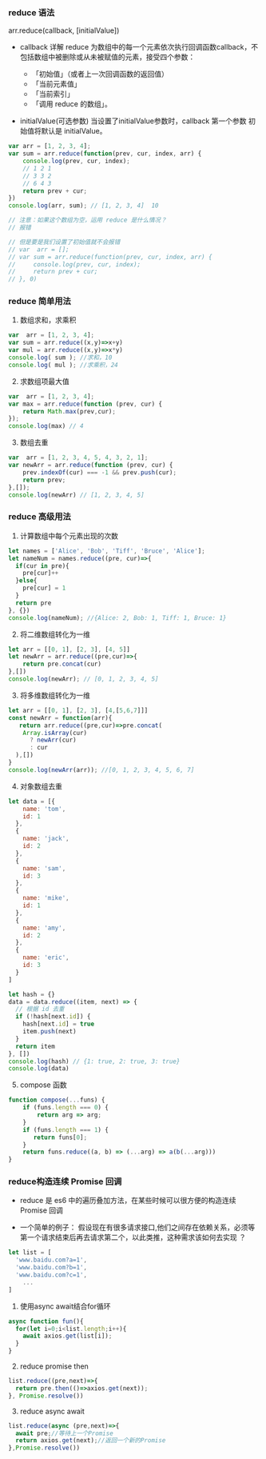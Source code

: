 ### reduce 语法
arr.reduce(callback, [initialValue])

- callback 详解
  reduce 为数组中的每一个元素依次执行回调函数callback，不包括数组中被删除或从未被赋值的元素，接受四个参数：
  - 「初始值」（或者上一次回调函数的返回值）
  - 「当前元素值」
  - 「当前索引」
  - 「调用 reduce 的数组」。

- initialValue(可选参数)
  当设置了initialValue参数时，callback 第一个参数 初始值将默认是 initialValue。

```js
var arr = [1, 2, 3, 4];
var sum = arr.reduce(function(prev, cur, index, arr) {
    console.log(prev, cur, index);
    // 1 2 1
    // 3 3 2
    // 6 4 3
    return prev + cur;
})
console.log(arr, sum); // [1, 2, 3, 4]  10

// 注意：如果这个数组为空，运用 reduce 是什么情况？ 
// 报错

// 但是要是我们设置了初始值就不会报错
// var  arr = [];
// var sum = arr.reduce(function(prev, cur, index, arr) {
//     console.log(prev, cur, index);
//     return prev + cur;
// }, 0)
```

### reduce 简单用法
1. 数组求和，求乘积
```js
var  arr = [1, 2, 3, 4];
var sum = arr.reduce((x,y)=>x+y)
var mul = arr.reduce((x,y)=>x*y)
console.log( sum ); //求和，10
console.log( mul ); //求乘积，24
```

2. 求数组项最大值
```js
var  arr = [1, 2, 3, 4];
var max = arr.reduce(function (prev, cur) {
    return Math.max(prev,cur);
});
console.log(max) // 4
```

3. 数组去重
```js
var  arr = [1, 2, 3, 4, 5, 4, 3, 2, 1];
var newArr = arr.reduce(function (prev, cur) {
    prev.indexOf(cur) === -1 && prev.push(cur);
    return prev;
},[]);
console.log(newArr) // [1, 2, 3, 4, 5]
```

### reduce 高级用法
1. 计算数组中每个元素出现的次数
```js
let names = ['Alice', 'Bob', 'Tiff', 'Bruce', 'Alice'];
let nameNum = names.reduce((pre, cur)=>{
  if(cur in pre){
    pre[cur]++
  }else{
    pre[cur] = 1
  }
  return pre
}, {})
console.log(nameNum); //{Alice: 2, Bob: 1, Tiff: 1, Bruce: 1}
```

2. 将二维数组转化为一维
```js
let arr = [[0, 1], [2, 3], [4, 5]]
let newArr = arr.reduce((pre,cur)=>{
    return pre.concat(cur)
},[])
console.log(newArr); // [0, 1, 2, 3, 4, 5]
```

3. 将多维数组转化为一维
```js
let arr = [[0, 1], [2, 3], [4,[5,6,7]]]
const newArr = function(arr){
   return arr.reduce((pre,cur)=>pre.concat(
    Array.isArray(cur)
      ? newArr(cur)
      : cur
  ),[])
}
console.log(newArr(arr)); //[0, 1, 2, 3, 4, 5, 6, 7]
```

4. 对象数组去重
```js
let data = [{
    name: 'tom',
    id: 1
  },
  {
    name: 'jack',
    id: 2
  },
  {
    name: 'sam',
    id: 3
  },
  {
    name: 'mike',
    id: 1
  },
  {
    name: 'amy',
    id: 2
  },
  {
    name: 'eric',
    id: 3
  }
]

let hash = {}
data = data.reduce((item, next) => {
  // 根据 id 去重
  if (!hash[next.id]) {
    hash[next.id] = true
    item.push(next)
  }
  return item
}, [])
console.log(hash) // {1: true, 2: true, 3: true}
console.log(data)
```

5. compose 函数
```js
function compose(...funs) {
    if (funs.length === 0) {
        return arg => arg;
    }
    if (funs.length === 1) {
       return funs[0];
    }
    return funs.reduce((a, b) => (...arg) => a(b(...arg)))
}
```

### reduce构造连续 Promise 回调
- reduce 是 es6 中的遍历叠加方法，在某些时候可以很方便的构造连续 Promise 回调

- 一个简单的例子：
假设现在有很多请求接口,他们之间存在依赖关系，必须等第一个请求结束后再去请求第二个，以此类推，这种需求该如何去实现 ？
```js
let list = [
  'www.baidu.com?a=1',
  'www.baidu.com?b=1',
  'www.baidu.com?c=1',
    ...
]
```
1. 使用async await结合for循环
```js
async function fun(){
  for(let i=0;i<list.length;i++){
    await axios.get(list[i]);
  }
}
```

2. reduce promise then
```js
list.reduce((pre,next)=>{
  return pre.then(()=>axios.get(next));
}, Promise.resolve())
```

3. reduce async await 
```js
list.reduce(async (pre,next)=>{
  await pre;//等待上一个Promise
  return axios.get(next);//返回一个新的Promise
},Promise.resolve())
```